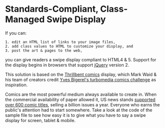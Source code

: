 # Standards-Compliant, Class-Managed Swipe Display

If you can:

	1. edit an HTML list of links to your image files,
	2. add class values to HTML to customize your display, and
	3. post the art & pages to the web,

you can give readers a swipe display compliant to HTML4 &amp; 5. Support for the display begins in browsers that support [jQuery](http://code.jquery.com/jquery/) version 2.

This solution is based on the [Thrillbent comics](http://thrillbent.com) display, which Mark Waid &amp; his team of creators credit [Yves Bigerel's turbomedia comics challenge](http://www.deviantart.com/balak01/art/about-DIGITAL-COMICS-111966969) as inspiration.

Comics are the most powerful medium always available to create in. When the commercial availability of paper allowed it, US news stands [supported over 600 comic titles](http://boingboing.net/2013/03/04/comic-books-real-life-superv.html), selling a billion issues a year. Everyone who earns the public's attention had to start somewhere. Take a look at the code of the sample file to see how easy it is to give what you have to say a swipe display for screen, tablet &amp; mobile.
